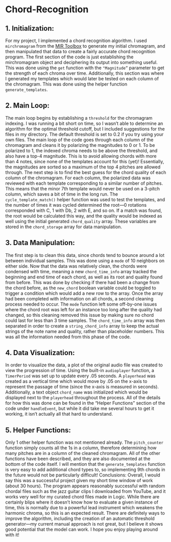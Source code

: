 # Chord-Recognition

## 1. Initialization:
For my  project, I implemented a chord recognition algorithm. I used `mirchromagram` from the [MIR Toolbox](https://www.mathworks.com/matlabcentral/fileexchange/24583-mirtoolbox) to generate my initial chromagram, and then manipulated that data to create a fairly accurate chord recognition program. The first section of the code is just establishing the mirchromagram object and deciphering its output into something useful. This was done using the `get` function with the `"Magnitude”` parameter to get the strength of each chroma over time. Additionally, this section was where I generated my templates which would later be tested on each column of the chromagram. This was done using the helper function `generate_templates`.

## 2. Main Loop:
The main loop begins by establishing a `threshold` for the chromagram indexing. I was
running a bit short on time, so I wasn’t able to determine an algorithm for the optimal threshold cutoff, but I included suggestions for the files in my directory. The default threshold is set to 0.2 if you try using your own files. The main loop of the code goes through each column of the chromagram and cleans it by polarizing the magnitudes to 0 or 1. To be polarized to 1, the indexed chroma needs to be above the threshold, and also have a top-4 magnitude. This is to avoid allowing chords with more than 4 notes, since none of the templates account for this (yet)! Essentially, the magnitudes are sorted so a maximum of the top 4 pitches are allowed through.
 The next step is to find the best guess for the chord quality of each column of the chromagram. For each column, the polarized data was reviewed with each template corresponding to a similar number of pitches. This means that the minor 7th template would never be used on a 3-pitch column, which saves a bit of time in the long run. The `cycle_template_match()` helper function was used to test the templates, and the number of times it was cycled determined the root—0 rotations corresponded with C, 1 with Db, 2 with E, and so on. If a match was found, the root would be calculated this way, and the quality would be indexed as well using the initial generated `chord_quality` array. These variables are stored in the `chord_storage` array for data manipulation.

## 3. Data Manipulation:
The first step is to clean this data, since chords tend to bounce around a lot between individual samples. This was done using a `mode` of 10 neighbors on either side. Now that the data was relatively clean, the chords were condensed with time, meaning a new `chord_time_info` array tracked the beginning and end time of each chord, as well as its root and quality found from before. This was done by checking if there had been a change from the chord before, as the `new_chord` boolean variable could be toggled to trigger a condition which would add a new row to the array. Once the array had been completed with information on all chords, a second cleaning process needed to occur. The `mode` function left some off-by-one issues where the chord root was left for an instance too long after the quality had changed, so this cleaning removed this issue by making sure no chord could last for less than 3 time samples. The `chord_time_info` array was then separated in order to create a `string_chord_info` array to keep the actual strings of the note name and quality, rather than placeholder numbers. This was all the information needed from this phase of the code.

## 4. Data Visualization:
In order to visualize the data, a plot of the original audio file was created to view the progression of time. Using the built-in `audioplayer` function, a `TimerPeriod` was set up to update every .05 seconds. A `playerhead` was created as a vertical time which would move by .05 on the x-axis to represent the passage of time (since the x-axis is measured in seconds). Additionally, a text object `chord_name` was initialized which would be displayed next to the `playerhead` throughout the process. All of the details for how this was done can be found in the “Helper Functions” section of the code under `handleEvent`, but while it did take me several hours to get it working, it isn’t actually all that hard to understand.

## 5. Helper Functions:
Only 1 other helper function was not mentioned already. The `pitch_counter` function
simply counts all the 1s in a column, therefore determining how many pitches are in a column of the cleaned chromagram. All of the other functions have been described, and they are also documented at the bottom of the code itself. I will mention that the `generate_templates` function is very easy to add additional chord types to, so implementing 9th chords in the future would not be particularly difficult!
Conclusions:
Overall, I would say this was a successful project given my short time window of work (about 30 hours). The program appears reasonably successful with random chordal files such as the jazz guitar clips I downloaded from YouTube, and it works very well for my curated chord files made in Logic. While there are certainly blips where it doesn’t know how to evaluate a given instance of time, this is normally due to a powerful lead instrument which weakens the harmonic chroma, so this is an expected result. There are definitely ways to improve the algorithm, including the creation of an automatic threshold generator—my current manual approach is not great, but I believe it shows good potential that the model can work. I hope you enjoy playing around with it!
